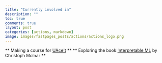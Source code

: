 ```yaml
---
title: "Currently involved in"
description: ""
toc: true
comments: true
layout: post
categories: [actions, markdown]
image: images/fastpages_posts/actions/actions_logo.png
---
```


** Making a course for [UAceIt](https://uaceit.com/) **
** Exploring the book [Interpretable ML](https://christophm.github.io/interpretable-ml-book/) by Christoph Molnar **
